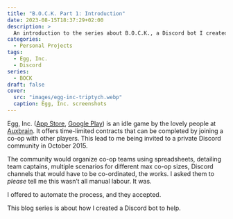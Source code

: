 ```yaml
---
title: "B.O.C.K. Part 1: Introduction"
date: 2023-08-15T18:37:29+02:00
description: >
  An introduction to the series about B.O.C.K., a Discord bot I created to help organize co-op teams in Egg, Inc.
categories:
  - Personal Projects
tags:
  - Egg, Inc.
  - Discord
series:
  - BOCK
draft: false
cover:
  src: "images/egg-inc-triptych.webp"
  caption: Egg, Inc. screenshots
---
```


Egg, Inc. ([App Store](https://apps.apple.com/us/app/egg-inc/id993492744),
[Google Play](https://play.google.com/store/apps/details?id=com.auxbrain.egginc)) is an idle game by the lovely people
at [Auxbrain](https://auxbrain.com/). It offers time-limited contracts that can be completed by joining a co-op with
other players. This lead to me being invited to a private Discord community in October 2015.

The community would organize co-op teams using spreadsheets, detailing team captains, multiple scenarios for different
max co-op sizes, Discord channels that would have to be co-ordinated, the works. I asked them to _please_ tell me this 
wasn’t all manual labour. It was.

I offered to automate the process, and they accepted. 

This blog series is about how I created a Discord bot to help.
